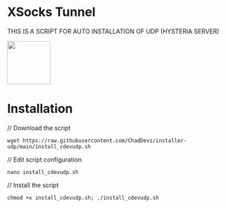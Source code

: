 # XSocks Tunnel
THIS IS A SCRIPT FOR AUTO INSTALLATION OF UDP (HYSTERIA SERVER) 





<p>
<a href="https://play.google.com/store/apps/details?id=org.sockscore.ph"><img src="https://play.google.com/intl/en_us/badges/images/generic/en-play-badge.png" height="100"></a>
</p>


# Installation


// Download the script
```
wget https://raw.githubusercontent.com/ChadDevz/installer-udp/main/install_cdevudp.sh
```
// Edit script configuration 
```
nano install_cdevudp.sh
```
// Install the script
```
chmod +x install_cdevudp.sh; ./install_cdevudp.sh
```

